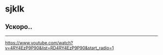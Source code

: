 # sjklk
Ускоро..
----------------------------------------------------------------------------

----------------------------------------------------------------------------
https://www.youtube.com/watch?v=4RY4EzP9P90&list=RD4RY4EzP9P90&start_radio=1
